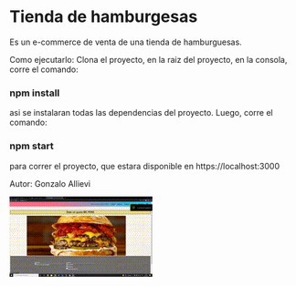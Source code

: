 # Tienda de hamburgesas

Es un e-commerce de venta de una tienda de hamburguesas.

Como ejecutarlo: Clona el proyecto, en la raiz del proyecto, en la consola, corre el comando:

### npm install

asi se instalaran todas las dependencias del proyecto. Luego, corre el comando:

### npm start
para correr el proyecto, que estara disponible en https://localhost:3000

Autor: Gonzalo Allievi

<p><img align="cemter" src="https://github.com/Driphie/REACT1/blob/main/bloggif_6202cd5a7ce69.gif" /></p>
